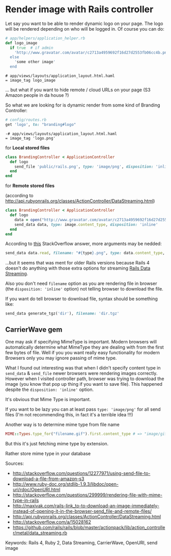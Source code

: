 # Render image with Rails controller

Let say you want to be able to render dynamic logo on your page. The
logo will be rendered depending on who will be logged in. Of course you
can do: 

```ruby
# app/helpers/application_helper.rb
def logo_image
  if true  # if admin
    'http://www.gravatar.com/avatar/c2713a4959692f16d27d2553fb06cc4b.png?r=x&s=170
  else 
    'some other image'
  end
```

```haml
# app/views/layouts/application_layout.html.haml
= image_tag logo_image
```
 
... but what if you want to hide remote / cloud URLs on your page (S3
Amazon people in da house ?)

So what we are looking for is dynamic render from some kind of  Branding Controller:

```ruby
# config/routes.rb
get 'logo', to: "branding#logo"
```

```haml
-# app/views/layouts/application_layout.html.haml
= image_tag 'logo.png'
```

for **Local stored files**

```ruby
class BrandingController < ApplicationController
  def logo
    send_file 'public/rails.png', type: 'image/png', disposition: 'inline'
  end
end
```
for **Remote stored files**

(according to
http://api.rubyonrails.org/classes/ActionController/DataStreaming.html)

```ruby
class BrandingController < ApplicationController
  def logo
    data = open("http://www.gravatar.com/avatar/c2713a4959692f16d27d2553fb06cc4b.png?r=x&s=170") 
    send_data data, type: image.content_type, disposition: 'inline'
  end
end
```

According to [this](http://stackoverflow.com/a/15028162) StackOverflow
answer, more arguments may be nedded: 

```ruby
send_data data.read, filename: "#{type}.png", type: data.content_type, disposition: 'inline',  stream: 'true', buffer_size: '4096'
```

...but it seems that was ment for older Rails versions because Rails 4 doesn't do
anything with those extra options for streaming
[Rails Data Streaming](https://github.com/rails/rails/blob/master/actionpack/lib/action_controller/metal/data_streaming.rb).

Also  you don't need `filename` option as you are rendering file in browser
(the `disposition: 'inline'` option) not telling browser to download the
file.

If you want do tell browser to download file, syntax should be something
like:

```ruby
send_data generate_tgz('dir'), filename: 'dir.tgz'
```

## CarrierWave gem

One may ask if specifying MimeType is important. Modern browsers will
automatically determine what MimeType they are dealing with from the
first few bytes of file. Well if you you want really easy functionality
for modern Browsers only you may ignore passing of mime type.

What I found out interesting was that when I didn't specify content type
in `send_data` & `send_file` newer browsers were rendering images
correctly. However when I visited controller path, browser was trying to
download the image (you know that pop up thing if you want to save
file). This happened despite the `disposition: 'inline'` option.

It's obvious that Mime Type is important.

If you want to be lazy you can at least pass `type: 'image/png'` for all
send files (I'm not recommending this, in fact it's a terrible idea !!!)

Another way is to determine mime type from file name 

```ruby
MIME::Types.type_for("filename.gif").first.content_type # => "image/gif"
```

But this it's just fetching mime type by extension.

Rather store mime type in your database

Sources:

* http://stackoverflow.com/questions/12277971/using-send-file-to-download-a-file-from-amazon-s3
* http://www.ruby-doc.org/stdlib-1.9.3/libdoc/open-uri/rdoc/OpenURI.html
* http://stackoverflow.com/questions/299999/rendering-file-with-mime-type-in-rails
* http://maxivak.com/rails-link_to-to-download-an-image-immediately-instead-of-opening-it-in-the-browser-send_file-and-remote-files/
* http://api.rubyonrails.org/classes/ActionController/DataStreaming.html
* http://stackoverflow.com/a/15028162 
* https://github.com/rails/rails/blob/master/actionpack/lib/action_controller/metal/data_streaming.rb

Keywords: Rails 4, Ruby 2, Data Streaming, CarrierWave, OpenURI, send
image
